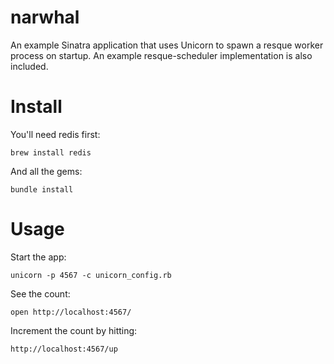 narwhal
=======

An example Sinatra application that uses Unicorn to spawn a resque
worker process on startup. An example resque-scheduler implementation
is also included.

Install
=======

You'll need redis first:

```shell
brew install redis
```

And all the gems:

```shell
bundle install
```

Usage
=====

Start the app:

```shell
unicorn -p 4567 -c unicorn_config.rb
```

See the count: 
```shell
open http://localhost:4567/
```

Increment the count by hitting:

```shell
http://localhost:4567/up
```


